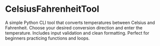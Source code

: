 # CelsiusFahrenheitTool
A simple Python CLI tool that converts temperatures between Celsius and Fahrenheit. Choose your desired conversion direction and enter the temperature. Includes input validation and clean formatting. Perfect for beginners practicing functions and loops.
